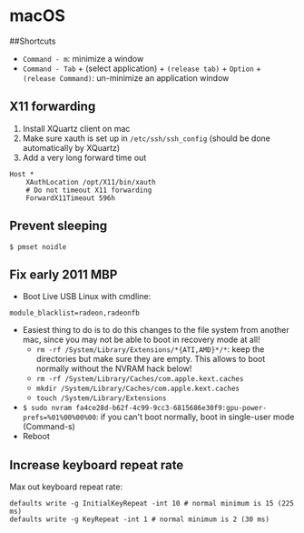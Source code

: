 # macOS
##Shortcuts
- `Command - m`: minimize a window
- `Command - Tab` + (select application) + `(release tab)` + `Option` + `(release Command)`:
un-minimize an application window

## X11 forwarding
1. Install XQuartz client on mac
2. Make sure xauth is set up in `/etc/ssh/ssh_config` (should be done automatically by XQuartz)
3. Add a very long forward time out

```
Host *
    XAuthLocation /opt/X11/bin/xauth
    # Do not timeout X11 forwarding
    ForwardX11Timeout 596h
```

## Prevent sleeping
```
$ pmset noidle
```

## Fix early 2011 MBP
- Boot Live USB Linux with cmdline:
```
module_blacklist=radeon,radeonfb
```

- Easiest thing to do is to do this changes to the file system from another mac,
since you may not be able to boot in recovery mode at all!
    * `rm -rf /System/Library/Extensions/*{ATI,AMD}*/*`: keep the directories but make
    sure they are empty. This allows to boot normally without the NVRAM hack below!
    * `rm -rf /System/Library/Caches/com.apple.kext.caches`
    * `mkdir /System/Library/Caches/com.apple.kext.caches`
    * `touch /System/Library/Extensions`
- `$ sudo nvram fa4ce28d-b62f-4c99-9cc3-6815686e30f9:gpu-power-prefs=%01%00%00%00`:
if you can't boot normally, boot in single-user mode (Command-s)
- Reboot

## Increase keyboard repeat rate
Max out keyboard repeat rate:
```
defaults write -g InitialKeyRepeat -int 10 # normal minimum is 15 (225 ms)
defaults write -g KeyRepeat -int 1 # normal minimum is 2 (30 ms)
```
